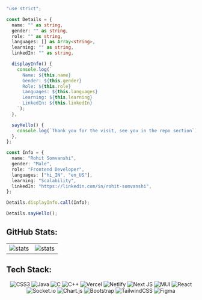 ```typescript
"use strict";

const Details = {
  name: "" as string,
  gender: "" as string,
  role: "" as string,
  languages: [] as Array<string>,
  learning: "" as string,
  linkedIn: "" as string,

  displayInfo() {
    console.log(`
      Name: ${this.name}
      Gender: ${this.gender}
      Role: ${this.role}
      Languages: ${this.languages}
      Learning: ${this.learning}
      LinkedIn: ${this.linkedIn}
    `);
  },

  sayHello() {
    console.log(`Thank you for the visit, see you in the repo section`);
  },
};

const Info = {
  name: "Rohit Somvanshi",
  gender: "Male",
  role: "Frontend Developer",
  languages: ["hi_IN", "en_US"],
  learning: "Scalability",
  linkedIn: "https://linkedin.com/in/rohit-somvanshi",
};

Details.displayInfo.call(Info);

Details.sayHello();

```

## GitHub Stats:

<table>
  <tr>
    <td>
      <img src="https://github-profile-summary-cards.vercel.app/api/cards/stats?username=luciferlocas&theme=city_lights" alt="stats" />
    </td>
    <td>
      <img src="https://github-profile-summary-cards.vercel.app/api/cards/profile-details?username=luciferlocas&theme=city_lights" alt="stats" />
    </td>
  </tr>
</table>

## Tech Stack:

<div align="center">
  
  ![CSS3](https://img.shields.io/badge/css3-%231572B6.svg?style=flat&logo=css3&logoColor=white) ![Java](https://img.shields.io/badge/java-%23ED8B00.svg?style=flat&logo=openjdk&logoColor=white) ![C](https://img.shields.io/badge/c-%2300599C.svg?style=flat&logo=c&logoColor=white) ![C++](https://img.shields.io/badge/c++-%2300599C.svg?style=flat&logo=c%2B%2B&logoColor=white) ![Vercel](https://img.shields.io/badge/vercel-%23000000.svg?style=flat&logo=vercel&logoColor=white) ![Netlify](https://img.shields.io/badge/netlify-%23000000.svg?style=flat&logo=netlify&logoColor=#00C7B7) ![Next JS](https://img.shields.io/badge/Next-black?style=flat&logo=next.js&logoColor=white) ![MUI](https://img.shields.io/badge/MUI-%230081CB.svg?style=flat&logo=mui&logoColor=white) ![React](https://img.shields.io/badge/react-%2320232a.svg?style=flat&logo=react&logoColor=%2361DAFB) ![Socket.io](https://img.shields.io/badge/Socket.io-black?style=flat&logo=socket.io&badgeColor=010101) ![Chart.js](https://img.shields.io/badge/chart.js-F5788D.svg?style=flat&logo=chart.js&logoColor=white) ![Bootstrap](https://img.shields.io/badge/bootstrap-%238511FA.svg?style=flat&logo=bootstrap&logoColor=white) ![TailwindCSS](https://img.shields.io/badge/tailwindcss-%2338B2AC.svg?style=flat&logo=tailwind-css&logoColor=white) ![Figma](https://img.shields.io/badge/figma-%23F24E1E.svg?style=flat&logo=figma&logoColor=white)
  
</div>

##

